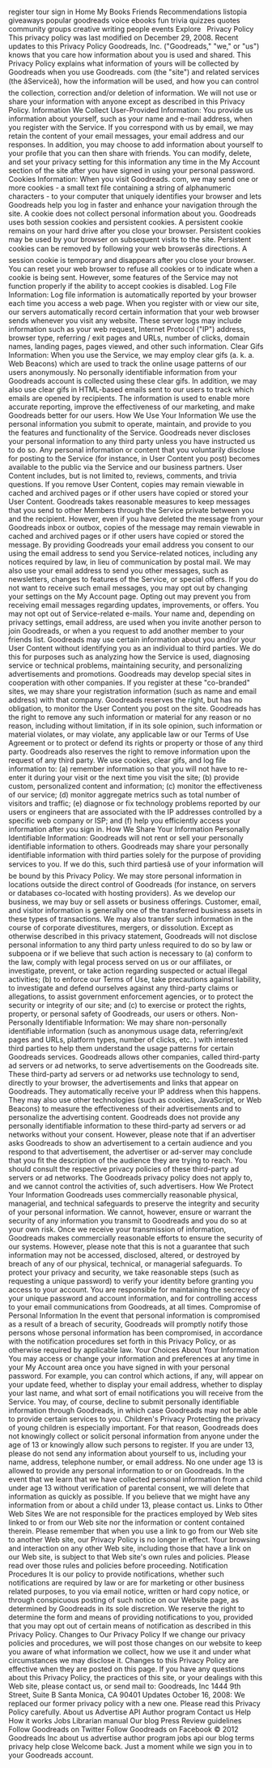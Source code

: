 register tour sign in Home My Books Friends Recommendations listopia giveaways popular goodreads voice ebooks fun trivia quizzes quotes community groups creative writing people events Explore   Privacy Policy This privacy policy was last modified on December 29, 2008. Recent updates to this Privacy Policy Goodreads, Inc. ("Goodreads," "we," or "us") knows that you care how information about you is used and shared. This Privacy Policy explains what information of yours will be collected by Goodreads when you use Goodreads. com (the "site") and related services (the âServiceâ), how the information will be used, and how you can control the collection, correction and/or deletion of information. We will not use or share your information with anyone except as described in this Privacy Policy. Information We Collect User-Provided Information: You provide us information about yourself, such as your name and e-mail address, when you register with the Service. If you correspond with us by email, we may retain the content of your email messages, your email address and our responses. In addition, you may choose to add information about yourself to your profile that you can then share with friends. You can modify, delete, and set your privacy setting for this information any time in the My Account section of the site after you have signed in using your personal password. Cookies Information: When you visit Goodreads. com, we may send one or more cookies - a small text file containing a string of alphanumeric characters - to your computer that uniquely identifies your browser and lets Goodreads help you log in faster and enhance your navigation through the site. A cookie does not collect personal information about you. Goodreads uses both session cookies and persistent cookies. A persistent cookie remains on your hard drive after you close your browser. Persistent cookies may be used by your browser on subsequent visits to the site. Persistent cookies can be removed by following your web browserâs directions. A session cookie is temporary and disappears after you close your browser. You can reset your web browser to refuse all cookies or to indicate when a cookie is being sent. However, some features of the Service may not function properly if the ability to accept cookies is disabled. Log File Information: Log file information is automatically reported by your browser each time you access a web page. When you register with or view our site, our servers automatically record certain information that your web browser sends whenever you visit any website. These server logs may include information such as your web request, Internet Protocol ("IP") address, browser type, referring / exit pages and URLs, number of clicks, domain names, landing pages, pages viewed, and other such information. Clear Gifs Information: When you use the Service, we may employ clear gifs (a. k. a. Web Beacons) which are used to track the online usage patterns of our users anonymously. No personally identifiable information from your Goodreads account is collected using these clear gifs. In addition, we may also use clear gifs in HTML-based emails sent to our users to track which emails are opened by recipients. The information is used to enable more accurate reporting, improve the effectiveness of our marketing, and make Goodreads better for our users. How We Use Your Information We use the personal information you submit to operate, maintain, and provide to you the features and functionality of the Service. Goodreads never discloses your personal information to any third party unless you have instructed us to do so. Any personal information or content that you voluntarily disclose for posting to the Service (for instance, in User Content you post) becomes available to the public via the Service and our business partners. User Content includes, but is not limited to, reviews, comments, and trivia questions. If you remove User Content, copies may remain viewable in cached and archived pages or if other users have copied or stored your User Content. Goodreads takes reasonable measures to keep messages that you send to other Members through the Service private between you and the recipient. However, even if you have deleted the message from your Goodreads inbox or outbox, copies of the message may remain viewable in cached and archived pages or if other users have copied or stored the message. By providing Goodreads your email address you consent to our using the email address to send you Service-related notices, including any notices required by law, in lieu of communication by postal mail. We may also use your email address to send you other messages, such as newsletters, changes to features of the Service, or special offers. If you do not want to receive such email messages, you may opt out by changing your settings on the My Account page. Opting out may prevent you from receiving email messages regarding updates, improvements, or offers. You may not opt out of Service-related e-mails. Your name and, depending on privacy settings, email address, are used when you invite another person to join Goodreads, or when a you request to add another member to your friends list. Goodreads may use certain information about you and/or your User Content without identifying you as an individual to third parties. We do this for purposes such as analyzing how the Service is used, diagnosing service or technical problems, maintaining security, and personalizing advertisements and promotions. Goodreads may develop special sites in cooperation with other companies. If you register at these "co-branded" sites, we may share your registration information (such as name and email address) with that company. Goodreads reserves the right, but has no obligation, to monitor the User Content you post on the site. Goodreads has the right to remove any such information or material for any reason or no reason, including without limitation, if in its sole opinion, such information or material violates, or may violate, any applicable law or our Terms of Use Agreement or to protect or defend its rights or property or those of any third party. Goodreads also reserves the right to remove information upon the request of any third party. We use cookies, clear gifs, and log file information to: (a) remember information so that you will not have to re-enter it during your visit or the next time you visit the site; (b) provide custom, personalized content and information; (c) monitor the effectiveness of our service; (d) monitor aggregate metrics such as total number of visitors and traffic; (e) diagnose or fix technology problems reported by our users or engineers that are associated with the IP addresses controlled by a specific web company or ISP; and (f) help you efficiently access your information after you sign in. How We Share Your Information Personally Identifiable Information: Goodreads will not rent or sell your personally identifiable information to others. Goodreads may share your personally identifiable information with third parties solely for the purpose of providing services to you. If we do this, such third partiesâ use of your information will be bound by this Privacy Policy. We may store personal information in locations outside the direct control of Goodreads (for instance, on servers or databases co-located with hosting providers). As we develop our business, we may buy or sell assets or business offerings. Customer, email, and visitor information is generally one of the transferred business assets in these types of transactions. We may also transfer such information in the course of corporate divestitures, mergers, or dissolution. Except as otherwise described in this privacy statement, Goodreads will not disclose personal information to any third party unless required to do so by law or subpoena or if we believe that such action is necessary to (a) conform to the law, comply with legal process served on us or our affiliates, or investigate, prevent, or take action regarding suspected or actual illegal activities; (b) to enforce our Terms of Use, take precautions against liability, to investigate and defend ourselves against any third-party claims or allegations, to assist government enforcement agencies, or to protect the security or integrity of our site; and (c) to exercise or protect the rights, property, or personal safety of Goodreads, our users or others. Non-Personally Identifiable Information: We may share non-personally identifiable information (such as anonymous usage data, referring/exit pages and URLs, platform types, number of clicks, etc. ) with interested third parties to help them understand the usage patterns for certain Goodreads services. Goodreads allows other companies, called third-party ad servers or ad networks, to serve advertisements on the Goodreads site. These third-party ad servers or ad networks use technology to send, directly to your browser, the advertisements and links that appear on Goodreads. They automatically receive your IP address when this happens. They may also use other technologies (such as cookies, JavaScript, or Web Beacons) to measure the effectiveness of their advertisements and to personalize the advertising content. Goodreads does not provide any personally identifiable information to these third-party ad servers or ad networks without your consent. However, please note that if an advertiser asks Goodreads to show an advertisement to a certain audience and you respond to that advertisement, the advertiser or ad-server may conclude that you fit the description of the audience they are trying to reach. You should consult the respective privacy policies of these third-party ad servers or ad networks. The Goodreads privacy policy does not apply to, and we cannot control the activities of, such advertisers. How We Protect Your Information Goodreads uses commercially reasonable physical, managerial, and technical safeguards to preserve the integrity and security of your personal information. We cannot, however, ensure or warrant the security of any information you transmit to Goodreads and you do so at your own risk. Once we receive your transmission of information, Goodreads makes commercially reasonable efforts to ensure the security of our systems. However, please note that this is not a guarantee that such information may not be accessed, disclosed, altered, or destroyed by breach of any of our physical, technical, or managerial safeguards. To protect your privacy and security, we take reasonable steps (such as requesting a unique password) to verify your identity before granting you access to your account. You are responsible for maintaining the secrecy of your unique password and account information, and for controlling access to your email communications from Goodreads, at all times. Compromise of Personal Information In the event that personal information is compromised as a result of a breach of security, Goodreads will promptly notify those persons whose personal information has been compromised, in accordance with the notification procedures set forth in this Privacy Policy, or as otherwise required by applicable law. Your Choices About Your Information You may access or change your information and preferences at any time in your My Account area once you have signed in with your personal password. For example, you can control which actions, if any, will appear on your update feed, whether to display your email address, whether to display your last name, and what sort of email notifications you will receive from the Service. You may, of course, decline to submit personally identifiable information through Goodreads, in which case Goodreads may not be able to provide certain services to you. Children's Privacy Protecting the privacy of young children is especially important. For that reason, Goodreads does not knowingly collect or solicit personal information from anyone under the age of 13 or knowingly allow such persons to register. If you are under 13, please do not send any information about yourself to us, including your name, address, telephone number, or email address. No one under age 13 is allowed to provide any personal information to or on Goodreads. In the event that we learn that we have collected personal information from a child under age 13 without verification of parental consent, we will delete that information as quickly as possible. If you believe that we might have any information from or about a child under 13, please contact us. Links to Other Web Sites We are not responsible for the practices employed by Web sites linked to or from our Web site nor the information or content contained therein. Please remember that when you use a link to go from our Web site to another Web site, our Privacy Policy is no longer in effect. Your browsing and interaction on any other Web site, including those that have a link on our Web site, is subject to that Web site's own rules and policies. Please read over those rules and policies before proceeding. Notification Procedures It is our policy to provide notifications, whether such notifications are required by law or are for marketing or other business related purposes, to you via email notice, written or hard copy notice, or through conspicuous posting of such notice on our Website page, as determined by Goodreads in its sole discretion. We reserve the right to determine the form and means of providing notifications to you, provided that you may opt out of certain means of notification as described in this Privacy Policy. Changes to Our Privacy Policy If we change our privacy policies and procedures, we will post those changes on our website to keep you aware of what information we collect, how we use it and under what circumstances we may disclose it. Changes to this Privacy Policy are effective when they are posted on this page. If you have any questions about this Privacy Policy, the practices of this site, or your dealings with this Web site, please contact us, or send mail to: Goodreads, Inc 1444 9th Street, Suite B Santa Monica, CA 90401 Updates October 16, 2008: We replaced our former privacy policy with a new one. Please read this Privacy Policy carefully. About us Advertise API Author program Contact us Help How it works Jobs Librarian manual Our blog Press Review guidelines Follow Goodreads on Twitter Follow Goodreads on Facebook © 2012 Goodreads Inc about us advertise author program jobs api our blog terms privacy help close Welcome back. Just a moment while we sign you in to your Goodreads account.